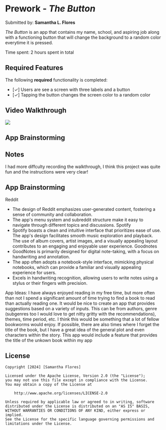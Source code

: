 # Prework - *The Button*

Submitted by: **Samantha L. Flores**

_The Button_ is an app that contains my name, school, and 
aspiring job along with a functioning button that 
will change the background to a random color everytime it is 
pressed.

Time spent: 2 hours spent in total

## Required Features

The following **required** functionality is completed:

- [✓] Users are see a screen with three labels and a button
- [✓] Tapping the button changes the screen color to a random color
 
## Video Walkthrough
<div>
    <a href="https://www.loom.com/share/ddfba2dc8a8d4ed7a9519d767a244468">
    </a>
    <a href="https://www.loom.com/share/ddfba2dc8a8d4ed7a9519d767a244468">
      <img style="max-width:600px;" src="https://cdn.loom.com/sessions/thumbnails/ddfba2dc8a8d4ed7a9519d767a244468-with-play.gif">
    </a>
  </div>
 


## App Brainstorming

## Notes
I had more diffculty recording the walkthrough, I think this project was 
quite fun and the instructions were very clear!


## App Brainstorming
Reddit
- The design of Reddit emphasizes user-generated content, fostering a sense of community and collaboration.
- The app's menu system and subreddit structure make it easy to navigate through different topics and discussions.
Spotify
- Spotify boasts a clean and intuitive interface that prioritizes ease of use. The app's design facilitates smooth music exploration and playback.
  The use of album covers, artist images, and a visually appealing layout contributes to an engaging and enjoyable user experience.
Goodnotes
- GoodNotes is primarily designed for digital note-taking, with a focus on handwriting and annotation.
- The app often adopts a notebook-style interface, mimicking physical notebooks, which can provide a familiar and visually appealing experience for users.
- Excels in handwriting recognition, allowing users to write notes using a stylus or their fingers with precision.

App Ideas: 
I have always enjoyed reading in my free time, but more often than not I spend a significant amount of time trying to find a book to read 
than actually reading one. It would be nice to create an app that provides suggestions based on a variety of inputs. This can be from authors, 
genre (subgenres too I would love to get nitty gritty with the recommendations), themes, time period, etc. I think this would be something that 
a lot of fellow bookworms would enjoy. If possible, there are also times where I forget the title of the book, but I have a great idea of the general 
plot and even characters within the story. This app would include a feature that provides the title of the unkown book within my app
   
## License

    Copyright [2024] [Samantha Flores]

    Licensed under the Apache License, Version 2.0 (the "License");
    you may not use this file except in compliance with the License.
    You may obtain a copy of the License at

        http://www.apache.org/licenses/LICENSE-2.0

    Unless required by applicable law or agreed to in writing, software
    distributed under the License is distributed on an "AS IS" BASIS,
    WITHOUT WARRANTIES OR CONDITIONS OF ANY KIND, either express or implied.
    See the License for the specific language governing permissions and
    limitations under the License.

